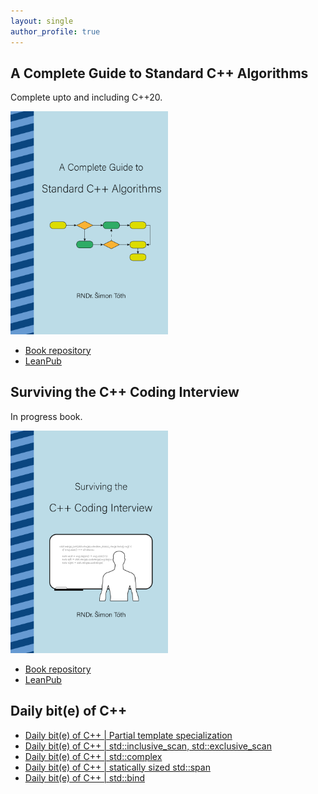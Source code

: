 ```yaml
---
layout: single
author_profile: true
---
```


## A Complete Guide to Standard C++ Algorithms

Complete upto and including C++20.

[<img src="assets/images/book_algorithms_cover.png" width="50%">](https://leanpub.com/cpp-algorithms-guide)

- [Book repository](https://github.com/HappyCerberus/book-cpp-algorithms)
- [LeanPub](https://leanpub.com/cpp-algorithms-guide)

## Surviving the C++ Coding Interview

In progress book.

[<img src="assets/images/book_coding_interview_cover.png" width="50%">](https://leanpub.com/cpp-coding-interview)

- [Book repository](https://leanpub.com/cpp-coding-interview)
- [LeanPub](https://leanpub.com/cpp-coding-interview)

## Daily bit(e) of C++

<ul>
<!-- SUBSTACK:START --><li><a href="https://medium.com/@simontoth/daily-bit-e-of-c-partial-template-specialization-91fc3eabb292?source=rss-1e1de1006a93------2">Daily bit&lpar;e&rpar; of C++ | Partial template specialization</a></li><li><a href="https://medium.com/@simontoth/daily-bit-e-of-c-std-inclusive-scan-std-exclusive-scan-6872d6592710?source=rss-1e1de1006a93------2">Daily bit&lpar;e&rpar; of C++ | std::inclusive_scan, std::exclusive_scan</a></li><li><a href="https://medium.com/@simontoth/daily-bit-e-of-c-std-complex-27b24b43fed2?source=rss-1e1de1006a93------2">Daily bit&lpar;e&rpar; of C++ | std::complex</a></li><li><a href="https://medium.com/@simontoth/daily-bit-e-of-c-statically-sized-std-span-a6db152e7068?source=rss-1e1de1006a93------2">Daily bit&lpar;e&rpar; of C++ | statically sized std::span</a></li><li><a href="https://medium.com/@simontoth/daily-bit-e-of-c-std-bind-3a1327af7b52?source=rss-1e1de1006a93------2">Daily bit&lpar;e&rpar; of C++ | std::bind</a></li><!-- SUBSTACK:END -->
</ul>